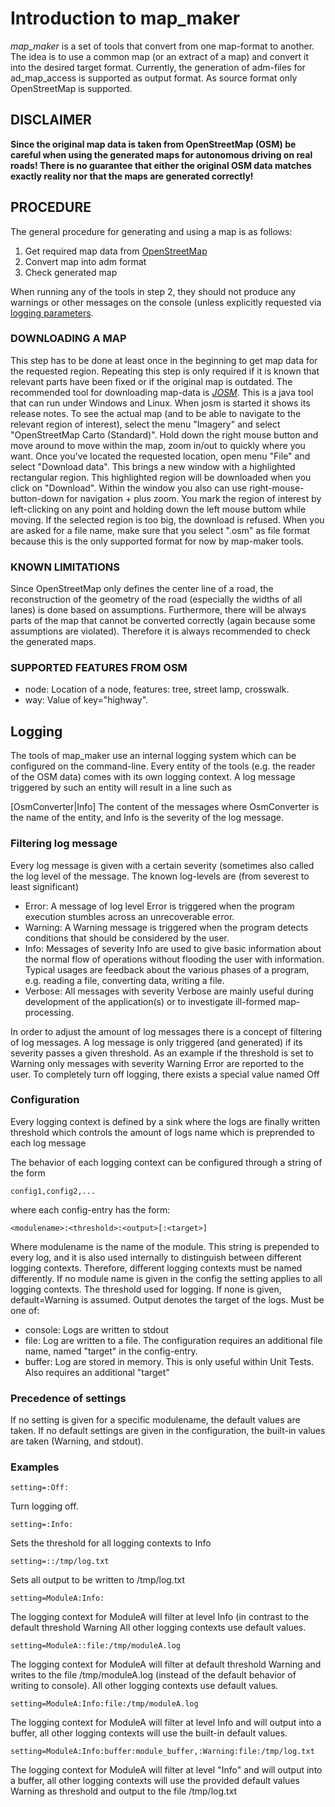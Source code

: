 # Introduction to map_maker

*map_maker* is a set of tools that convert from one map-format to another. The idea is to use a common map (or an extract of a map) and convert it into the desired target format. Currently, the generation of adm-files for ad_map_access is supported as output format. As source format only OpenStreetMap is supported.

## DISCLAIMER
**Since the original map data is taken from OpenStreetMap (OSM) be careful when using the generated maps for autonomous driving on real roads! There is no guarantee that either the original OSM data matches exactly reality nor that the maps are generated correctly!**

## PROCEDURE
The general procedure for generating and using a map is as follows:
1. Get required map data from [OpenStreetMap](https://www.openstreetmap.org)
2. Convert map into adm format
3. Check generated map

When running any of the tools in step 2, they should not produce any warnings or other messages on the console (unless explicitly requested via [logging parameters](#Logging).

### DOWNLOADING A MAP
This step has to be done at least once in the beginning to get map data for the requested region. Repeating this step is only required if it is known that relevant parts have been fixed or if the original map is outdated.
The recommended tool for downloading map-data is *[JOSM](https://josm.openstreetmap.de)*. This is a java tool that can run under Windows and Linux.
When josm is started it shows its release notes. To see the actual map (and to be able to navigate to the relevant region of interest), select the menu "Imagery" and select "OpenStreetMap Carto (Standard)". Hold down the right mouse button and move around to move within the map, zoom in/out to quickly where you want.
Once you've located the requested location, open menu "File" and select "Download data". This brings a new window with a highlighted rectangular region. This highlighted region will be downloaded when you click on "Download". Within the window you also can use right-mouse-button-down for navigation + plus zoom. You mark the region of interest by left-clicking on any point and holding down the left mouse buttom while moving. If the selected region is too big, the download is refused.
When you are asked for a file name, make sure that you select ".osm" as file format because this is the only supported format for now by map-maker tools.

### KNOWN LIMITATIONS
Since OpenStreetMap only defines the center line of a road, the reconstruction of the geometry of the road (especially the widths of all lanes) is done based on assumptions. Furthermore, there will be always parts of the map that cannot be converted correctly (again because some assumptions are violated). Therefore it is always recommended to check the generated maps.

### SUPPORTED FEATURES FROM OSM
- node: Location of a node, features: tree, street lamp, crosswalk.
- way: Value of key="highway".

## Logging

The tools of map_maker use an internal logging system which can be configured on the command-line. Every entity of the tools (e.g. the reader of the OSM data) comes with its own logging context. A log message triggered by such an entity will result in a line such as

[OsmConverter|Info] The content of the messages
where OsmConverter is the name of the entity, and Info is the severity of the log message.

### Filtering log message
Every log message is given with a certain severity (sometimes also called the log level of the message. The known log-levels are (from severest to least significant)
- Error: A message of log level Error is triggered when the program execution stumbles across an unrecoverable error.
- Warning: A Warning message is triggered when the program detects conditions that should be considered by the user.
- Info: Messages of severity Info are used to give basic information about the normal flow of operations without flooding the user with information. Typical usages are feedback about the
various phases of a program, e.g. reading a file, converting data, writing a file.
- Verbose: All messages with severity Verbose are mainly useful during development of the application(s) or to investigate
ill-formed map-processing.

In order to adjust the amount of log messages there is a concept of filtering of log messages. A log message is only triggered (and generated) if its severity passes a given threshold. As an example if the threshold is set to
Warning only messages with severity Warning Error are reported to the user. To completely turn off logging, there exists a special value named Off

### Configuration
Every logging context is defined by a sink where the logs are finally written threshold which controls the amount of logs name which is preprended to each log message

The behavior of each logging context can be configured through a string of the form

    config1,config2,...

where each config-entry has the form:

    <modulename>:<threshold>:<output>[:<target>]

Where modulename is the name of the module. This string is prepended to every log, and it is also used internally to distinguish between different logging contexts. Therefore, different
logging contexts must be named differently. If no module name is given in the config the setting applies to all logging contexts.
The threshold used for logging. If none is given, default=Warning is assumed.
Output denotes the target of the logs. Must be one of:
- console: Logs are written to stdout
- file: Log are written to a file. The configuration requires an additional file name, named "target" in the config-entry.
- buffer: Log are stored in memory. This is only useful within Unit Tests. Also requires an additional "target"

### Precedence of settings
If no setting is given for a specific modulename, the default values are taken. If no default settings are given in the configuration, the built-in values are taken (Warning, and stdout).

### Examples

    setting=:Off:

Turn logging off.

    setting=:Info:

Sets the threshold for all logging contexts to Info

    setting=::/tmp/log.txt

Sets all output to be written to /tmp/log.txt

    setting=ModuleA:Info:

The logging context for ModuleA will filter at level Info (in contrast to the default threshold Warning
All other logging contexts use default values.

    setting=ModuleA::file:/tmp/moduleA.log

The logging context for ModuleA will filter at default threshold Warning and writes to the file /tmp/moduleA.log (instead of the default behavior of writing to console). All other logging contexts use default values.

    setting=ModuleA:Info:file:/tmp/moduleA.log

The logging context for ModuleA will filter at level Info and will output into a buffer, all other logging contexts will use the built-in default values.

    setting=ModuleA:Info:buffer:module_buffer,:Warning:file:/tmp/log.txt

The logging context for ModuleA will filter at level "Info" and will output into a buffer, all other logging contexts will use the provided default values Warning as threshold and output to the file /tmp/log.txt
